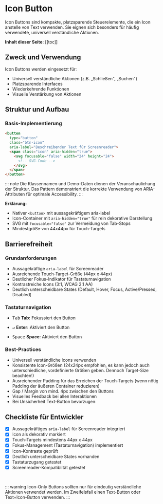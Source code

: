 # Icon Button

Icon Buttons sind kompakte, platzsparende Steuerelemente, die ein Icon anstelle von Text verwenden. Sie eignen sich besonders für häufig verwendete, universell verständliche Aktionen.

**Inhalt dieser Seite:**
[[toc]]

## Zweck und Verwendung

Icon Buttons werden eingesetzt für:

- Universell verständliche Aktionen (z.B. „Schließen", „Suchen")
- Platzsparende Interfaces
- Wiederkehrende Funktionen
- Visuelle Verstärkung von Aktionen

## Struktur und Aufbau

### Basis-Implementierung

```html
<button 
  type="button" 
  class="btn-icon"
  aria-label="Beschreibender Text für Screenreader">
  <span class="icon" aria-hidden="true">
    <svg focusable="false" width="24" height="24">
      <!-- SVG-Code -->
    </svg>
  </span>
</button>
```

::: note
Die Klassennamen und Demo-Daten dienen der Veranschaulichung der Struktur. Das Pattern demonstriert die korrekte Verwendung von ARIA-Attributen für optimale Accessibility.
:::

**Erklärung:**
- Nativer `<button>` mit aussagekräftigem aria-label
- Icon-Container mit `aria-hidden="true"` für rein dekorative Darstellung
- SVG mit `focusable="false"` zur Vermeidung von Tab-Stops
- Mindestgröße von 44x44px für Touch-Targets

## Barrierefreiheit

### Grundanforderungen

- Aussagekräftige `aria-label` für Screenreader
- Ausreichende Touch-Target-Größe (44px x 44px)
- Deutlicher Fokus-Indikator für Tastaturnavigation
- Kontrastreiche Icons (3:1, WCAG 2.1 AA)
- Deutlich unterscheidbare States (Default, Hover, Focus, Active/Pressed, Disabled)

### Tastaturnavigation

- <kbd>Tab</kbd> **Tab:** Fokussiert den Button

- <kbd>↵</kbd> **Enter:** Aktiviert den Button

- <kbd>Space</kbd> **Space:** Aktiviert den Button

### Best-Practices

- Universell verständliche Icons verwenden
- Konsistente Icon-Größen (24x24px empfohlen, es kann jedoch auch unterschiedliche, vordefinierte Größen geben. Dennoch Target-Size beachten!)
- Ausreichender Padding für das Erreichen der Touch-Targets (wenn nötig Padding der äußeren Container reduzieren)
- Gap / Margin von mind. 4px zwischen den Buttons
- Visuelles Feedback bei allen Interaktionen
- Bei Unsicherheit Text-Button bevorzugen


## Checkliste für Entwickler
- [X] Aussagekräftiges `aria-label` für Screenreader integriert
- [X] Icon als dekorativ markiert
- [X] Touch-Targets mindestens 44px x 44px
- [X] Fokus-Management (Tastaturnavigation) implementiert
- [X] Icon-Kontraste geprüft
- [X] Deutlich unterscheidbare States vorhanden
- [X] Tastaturzugang getestet
- [X] Screenreader-Kompatiblität getestet

<br>

::: warning
Icon-Only Buttons sollten nur für eindeutig verständliche Aktionen verwendet werden. Im Zweifelsfall einen Text-Button oder Text+Icon-Button verwenden.
:::